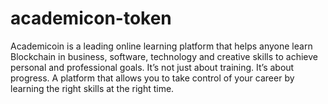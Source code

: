 # academicon-token
Academicoin is a leading online learning platform that helps anyone learn Blockchain in business, software, technology and creative skills to achieve personal and professional goals. It’s not just about training. It’s about progress. A platform that allows you to take control of your career by learning the right skills at the right time.
